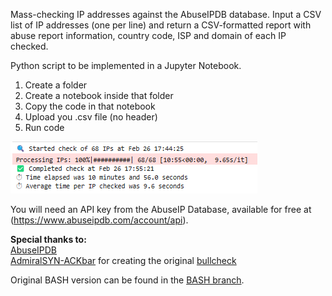 Mass-checking IP addresses against the AbuseIPDB database. Input a CSV list of IP addresses (one per line) and return a CSV-formatted report with abuse report information, country code, ISP and domain of each IP checked.

Python script to be implemented in a Jupyter Notebook.
1. Create a folder
2. Create a notebook inside that folder
3. Copy the code in that notebook
4. Upload you .csv file (no header)
5. Run code

![Image](image_results.png)

You will need an API key from the AbuseIP Database, available for free at (https://www.abuseipdb.com/account/api).

<b>Special thanks to:</b> <br>
[AbuseIPDB](https://abuseipdb.com) <br>
[AdmiralSYN-ACKbar](https://github.com/AdmiralSYN-ACKbar) for creating the original [bullcheck](https://github.com/AdmiralSYN-ACKbar/bulkcheck)

Original BASH version can be found in the [BASH branch](https://github.com/AdmiralSYN-ACKbar/bulkcheck/tree/BASH).
